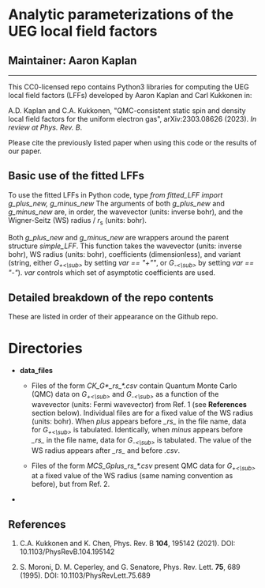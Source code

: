 # Analytic parameterizations of the UEG local field factors

## Maintainer: Aaron Kaplan
***

This CC0-licensed repo contains Python3 libraries for computing the UEG local field factors (LFFs) developed by Aaron Kaplan and Carl Kukkonen in:

A.D. Kaplan and C.A. Kukkonen, "QMC-consistent static spin and density local field factors for the uniform electron gas", arXiv:2303.08626 (2023). *In review at Phys. Rev. B*.

Please cite the previously listed paper when using this code or the results of our paper.

## Basic use of the fitted LFFs

To use the fitted LFFs in Python code, type
*from fitted_LFF import g_plus_new, g_minus_new*
The arguments of both *g_plus_new* and *g_minus_new* are, in order, the wavevector (units: inverse bohr), and the Wigner-Seitz (WS) radius / *r*<sub>s</sub> (units: bohr).

Both *g_plus_new* and *g_minus_new* are wrappers around the parent structure *simple_LFF*.
This function takes the wavevector (units: inverse bohr), WS radius (units: bohr), coefficients (dimensionless), and variant (string, either *G<sub>+<\sub>* by setting *var == "+""*, or *G<sub>-<\sub>* by setting *var == "-"*).
*var* controls which set of asymptotic coefficients are used.

## Detailed breakdown of the repo contents

These are listed in order of their appearance on the Github repo.

# Directories

* **data_files**
  * Files of the form *CK_G\*\_rs\_\*.csv* contain Quantum Monte Carlo (QMC) data on *G<sub>+<\sub>* and *G<sub>-<\sub>* as a function of the wavevector (units: Fermi wavevector) from Ref. 1 (see **References** section below).
  Individual files are for a fixed value of the WS radius (units: bohr).
  When *plus* appears before *\_rs\_* in the file name, data for *G<sub>+<\sub>* is tabulated.
  Identically, when *minus* appears before *\_rs\_* in the file name, data for *G<sub>-<\sub>* is tabulated.
  The value of the WS radius appears after *\_rs\_* and before *.csv*.

  * Files of the form *MCS_Gplus_rs_\*.csv* present QMC data for *G<sub>+<\sub>* at a fixed value of the WS radius (same naming convention as before), but from Ref. 2.

* 

## References

1. C.A. Kukkonen and K. Chen, Phys. Rev. B **104**, 195142 (2021).
DOI: 10.1103/PhysRevB.104.195142

2. S. Moroni, D. M. Ceperley, and G. Senatore, Phys. Rev. Lett. **75**, 689 (1995).
DOI: 10.1103/PhysRevLett.75.689
